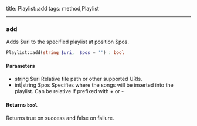 title: Playlist::add
tags: method,Playlist

---

<div class="method">
<h3 class="method-name">add</h3>
<p>Adds $uri to the specified playlist at position $pos.<br></p>

```php
Playlist::add(string $uri,  $pos = '') : bool
```

#### Parameters

*  string $uri Relative file path or other supported URIs.
*  int|string $pos Specifies where the songs will be inserted into the playlist.
Can be relative if prefixed with + or -


#### Returns `bool`

Returns true on success and false on failure.


</div>